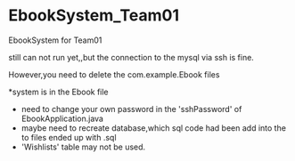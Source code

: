 # EbookSystem_Team01
EbookSystem for Team01



still can not run yet,,but the connection to the mysql via ssh is fine.

However,you need to delete the com.example.Ebook files

*system is in the  Ebook file

* need to change your own password in the 'sshPassword' of EbookApplication.java
* maybe need to recreate database,which sql code had been add into the to files ended up with .sql
* 'Wishlists' table may not be used.

